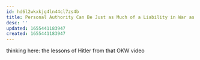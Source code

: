 ```yaml
---
id: hd6l2wkxkjg4ln44cl7zs4b
title: Personal Authority Can Be Just as Much of a Liability in War as a Help
desc: ''
updated: 1655441183947
created: 1655441183947
---
```

thinking here: the lessons of Hitler from that OKW video
